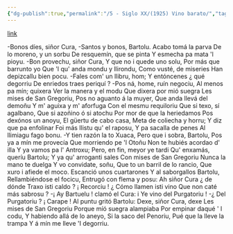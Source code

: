 ```yaml
---
{"dg-publish":true,"permalink":"/5 - Siglo XX/(1925) Vino barato/","tags":["#Siglo_20","a1925","central","Fabricio","escrito","Gijón","poema","teatro"]}
---
```


[link](https://asturies.com/cavedaynava/vinob.txt)

-Bonos díes, siñor Cura,
-Santos y bonos, Bartolu. 
Acabo tomá la parva 
De lo moreno, y un sorbu 
De resquemín, que se pinta 
Y esmecha pa mata 'l pioyu.
-Bon provechu, siñor Cura, 
Y que no i quede uno solu, 
Por más que barrunto yo 
Que 'l qu' anda mondu y llirondu, 
Como vusté, de miseries 
Han depizcallu bien pocu.
-Fales com' un llibru, hom; 
Y entóncenes ¿ qué degorriu 
De enriedos traes periquí ?
-Pos ná, home, ruín negociu, 
Al menos pa mín; quixera 
Ver la manera y el modu 
Que dixera por mió suegra 
Les mises de San Gregoriu, 
Pos no aguanto á la muyer, 
Que anda llevá del demoñu 
Y m' aguixa y m' aforfuga 
Con el mesmu requiloriu 
Que si texo, sí agalbano, 
Que si azoñino ó si atochu 
Por mor de que la heriedamos 
Pos dexónos un anoyu, 
El güertu de cabo casa,
Meta de coliecha y horru; 
Y diz que pa enfolinar 
Foi más Ilistu qu' el raposu, 
Y pa sacalla de penes 
Al llimiagu fago bonu.
-Y tien razón la to Xuaca, 
Pero que i sobra, Bartolu, 
Pos ya a mín me provecía 
Que morriendo pe 'l Otoñu 
Non te hubiés acordao d' illa 
Y ya vamos pa l' Antroxu; 
Pero, en fin, meyor ye tardi 
Qu' enxamás, queríu Bartolu; 
Y ya qu' arroganti sales 
Con mises de San Gregoriu 
Nunca la mano te duelga 
Y vo convidate, soñu, 
Que to un barril de lo rancio, 
Que xuro i afiede el moco. 
Escanció unos cuartarones 
Y al saborgallos Bartolu, 
Rellambiéndose el focicu,
Entrugó con flema y posu:
Ah siñor Cura ¿ de dónde 
Traxo isti caldo ? ¡ Recorciu ! 
¿ Cómo llamen isti vino 
Que non caté más sabrosu ?
-¡ Ay Bartuelu ! clamó el Cura: 
i Ye vino del Purgatoriu !
-¿ Del Purgatoriu ? ¡ Carape ! 
Al puntu gritó Bartolu: 
Dexe, siñor Cura, dexe 
Les mises de San Gregoriu 
Porque míó suegra alampiaba 
Por empinar daqué ' l codu,
Y habiendo allá de lo aneyo,
Si la saco del Penoriu, 
Pué que la lleve la trampa
Y á mín me lleve 'I degorriu.